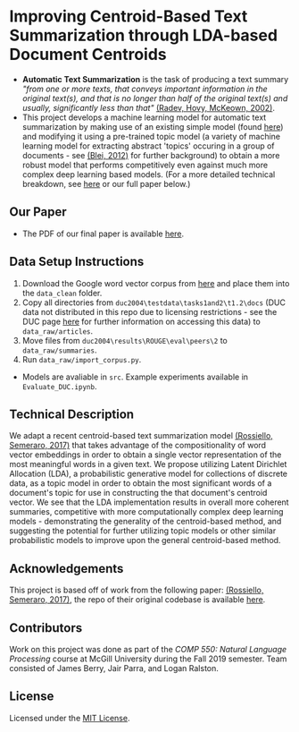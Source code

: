 # Improving Centroid-Based Text Summarization through LDA-based Document Centroids

- **Automatic Text Summarization** is the task of producing a text summary *"from one or more texts, that conveys important information in the original text(s), and that is no longer than half of the original text(s) and usually, significantly less than that"* [(Radev, Hovy, McKeown, 2002)](https://www.mitpressjournals.org/doi/pdf/10.1162/089120102762671927).
- This project develops a machine learning model for automatic text summarization by making use of an existing simple model (found [here](https://www.aclweb.org/anthology/W17-1003.pdf)) and modifying it using a pre-trained topic model (a variety of machine learning model for extracting abstract 'topics' occuring in a group of documents - see [(Blei, 2012)](https://www.semanticscholar.org/paper/Probabilistic-topic-models-Blei/7314be5cd836c8f06bd1ecab565b00b65259eac6) for further background) to obtain a more robust model that performs competitively even against much more complex deep learning based models. (For a more detailed technical breakdown, see [here](#technical-description) or our full paper below.)

## Our Paper

- The PDF of our final paper is available [here](docs/LDA_Centroid_text_summarization.pdf).

## Data Setup Instructions

1. Download the Google word vector corpus from [here](https://github.com/mmihaltz/word2vec-GoogleNews-vectors) and place them into the `data_clean` folder.
2. Copy all directories from `duc2004\testdata\tasks1and2\t1.2\docs` (DUC data not distributed in this repo due to licensing restrictions - see the DUC page [here](https://duc.nist.gov/) for further information on accessing this data) to `data_raw/articles`.
3. Move files from `duc2004\results\ROUGE\eval\peers\2` to `data_raw/summaries`.
4. Run `data_raw/import_corpus.py`.

- Models are avaliable in `src`. Example experiments available in `Evaluate_DUC.ipynb`.

## Technical Description

We adapt a recent centroid-based text summarization model [(Rossiello, Semeraro, 2017)](https://www.aclweb.org/anthology/W17-1003.pdf) that takes advantage of the compositionality of word vector embeddings in order to obtain a single vector representation of the most meaningful words in a given text. We propose utilizing Latent Dirichlet Allocation (LDA), a probabilistic generative model for collections of discrete data, as a topic model in order to obtain the most significant words of a document's topic for use in constructing the that document's centroid vector. We see that the LDA implementation results in overall more coherent summaries, competitive with more computationally complex deep learning models - demonstrating the generality of the centroid-based method, and suggesting the potential for further utilizing topic models or other similar probabilistic models to improve upon the general centroid-based method.

## Acknowledgements

This project is based off of work from the following paper: [(Rossiello, Semeraro, 2017)](https://www.aclweb.org/anthology/W17-1003.pdf), the repo of their original codebase is available [here](https://github.com/gaetangate/text-summarizer).

## Contributors

Work on this project was done as part of the *COMP 550: Natural Language Processing* course at McGill University during the Fall 2019 semester. Team consisted of James Berry, Jair Parra, and Logan Ralston.

## License

Licensed under the [MIT License](https://choosealicense.com/licenses/mit/).
